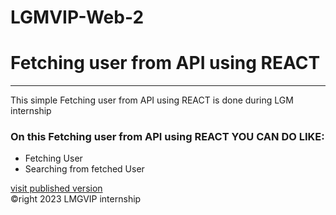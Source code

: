 # LGMVIP-Web-2
# Fetching user from API using REACT
<hr/>
<p>This simple Fetching user from API using REACT is done during LGM internship</p>
<h3>On this Fetching user from API using REACT YOU CAN DO LIKE:</h3>
<ul>
    <li>Fetching User</li>
    <li>Searching from fetched User</li>
</ul>
<a href="https://kika1s1.github.io/LGMVIP-Web-2/"> visit published version</a>
<br/>
<footer>&copyright 2023 LMGVIP internship</footer>
